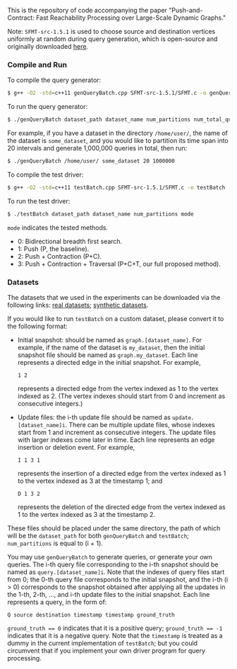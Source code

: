 This is the repository of code accompanying the paper "Push-and-Contract: Fast Reachability Processing over Large-Scale Dynamic Graphs."

Note: `SFMT-src-1.5.1` is used to choose source and destination vertices uniformly at random during query generation, which is open-source and originally downloaded [here](http://www.math.sci.hiroshima-u.ac.jp/m-mat/MT/SFMT/).

### Compile and Run

To compile the query generator:

```bash
$ g++ -O2 -std=c++11 genQueryBatch.cpp SFMT-src-1.5.1/SFMT.c -o genQueryBatch
```

To run the query generator:

```bash
$ ./genQueryBatch dataset_path dataset_name num_partitions num_total_query
```

For example, if you have a dataset in the directory `/home/user/`, the name of the dataset is `some_dataset`, and you would like to partition its time span into 20 intervals and generate 1,000,000 queries in total, then run:

```bash
$ ./genQueryBatch /home/user/ some_dataset 20 1000000
```

To compile the test driver:

```bash
$ g++ -O2 -std=c++11 testBatch.cpp SFMT-src-1.5.1/SFMT.c -o testBatch
```

To run the test driver:

```bash
$ ./testBatch dataset_path dataset_name num_partitions mode
```

`mode` indicates the tested methods.

- 0: Bidirectional breadth first search.
- 1: Push (P, the baseline).
- 2: Push + Contraction (P+C).
- 3: Push + Contraction + Traversal (P+C+T, our full proposed method).

### Datasets

The datasets that we used in the experiments can be downloaded via the following links: [real datasets](https://disk.pku.edu.cn:443/link/AC690DDF7CC1F8221D5CA61FBCB2732D); [synthetic datasets](https://disk.pku.edu.cn:443/link/BB9CB60B196181BC5B9430C7DDB1F530).

If you would like to run `testBatch` on a custom dataset, please convert it to the following format:

- Initial snapshot: should be named as `graph.[dataset_name]`. For example, if the name of the dataset is `my_dataset`, then the initial snapshot file should be named as `graph.my_dataset`. Each line represents a directed edge in the initial snapshot. For example,

    ```
    1 2
    ```

    represents a directed edge from the vertex indexed as 1 to the vertex indexed as 2. (The vertex indexes should start from 0 and increment as consecutive integers.)

- Update files: the i-th update file should be named as `update.[dataset_name]i`. There can be multiple update files, whose indexes start from 1 and increment as consecutive integers. The update files with larger indexes come later in time. Each line represents an edge insertion or deletion event. For example,

    ```
    I 1 3 1
    ```

    represents the insertion of a directed edge from the vertex indexed as 1 to the vertex indexed as 3 at the timestamp 1; and

    ```
    D 1 3 2
    ```

    represents the deletion of the directed edge from the vertex indexed as 1 to the vertex indexed as 3 at the timestamp 2.

These files should be placed under the same directory, the path of which will be the `dataset_path` for both `genQueryBatch` and `testBatch`; `num_partitions` is equal to (i + 1).

You may use `genQueryBatch` to generate queries, or generate your own queries. The i-th query file corresponding to the i-th snapshot should be named as `query.[dataset_name]i`. Note that the indexes of query files start from 0; the 0-th query file corresponds to the initial snapshot, and the i-th (i > 0) corresponds to the snapshot obtained after applying all the updates in the 1-th, 2-th, ..., and i-th update files to the initial snapshot. Each line represents a query, in the form of:

```
Q source destination timestamp timestamp ground_truth
```

`ground_truth == 0` indicates that it is a positive query; `ground_truth == -1` indicates that it is a negative query. Note that the `timestamp` is treated as a dummy in the current implementation of `testBatch`; but you could circumvent that if you implement your own driver program for query processing.

